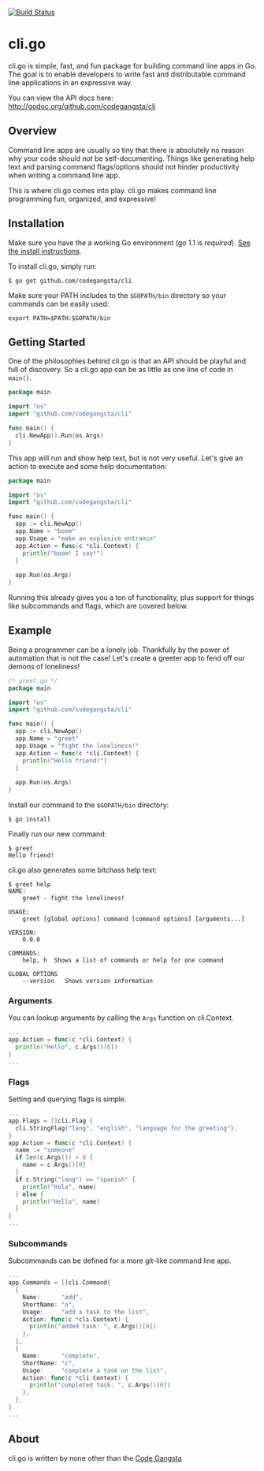 [![Build Status](https://travis-ci.org/codegangsta/cli.png?branch=master)](https://travis-ci.org/codegangsta/cli)

# cli.go
cli.go is simple, fast, and fun package for building command line apps in Go. The goal is to enable developers to write fast and distributable command line applications in an expressive way.

You can view the API docs here:
http://godoc.org/github.com/codegangsta/cli

## Overview
Command line apps are usually so tiny that there is absolutely no reason why your code should *not* be self-documenting. Things like generating help text and parsing command flags/options should not hinder productivity when writing a command line app.

This is where cli.go comes into play. cli.go makes command line programming fun, organized, and expressive!

## Installation
Make sure you have the a working Go environment (go 1.1 is *required*). [See the install instructions](http://golang.org/doc/install.html).

To install cli.go, simply run:
```
$ go get github.com/codegangsta/cli
```

Make sure your PATH includes to the `$GOPATH/bin` directory so your commands can be easily used:
```
export PATH=$PATH:$GOPATH/bin
```

## Getting Started
One of the philosophies behind cli.go is that an API should be playful and full of discovery. So a cli.go app can be as little as one line of code in `main()`. 

``` go
package main

import "os"
import "github.com/codegangsta/cli"

func main() {
  cli.NewApp().Run(os.Args)
}
```

This app will run and show help text, but is not very useful. Let's give an action to execute and some help documentation:

``` go
package main

import "os"
import "github.com/codegangsta/cli"

func main() {
  app := cli.NewApp()
  app.Name = "boom"
  app.Usage = "make an explosive entrance"
  app.Action = func(c *cli.Context) {
    println("boom! I say!")
  }
  
  app.Run(os.Args)
}
```

Running this already gives you a ton of functionality, plus support for things like subcommands and flags, which are covered below.

## Example

Being a programmer can be a lonely job. Thankfully by the power of automation that is not the case! Let's create a greeter app to fend off our demons of loneliness!

``` go
/* greet.go */
package main

import "os"
import "github.com/codegangsta/cli"

func main() {
  app := cli.NewApp()
  app.Name = "greet"
  app.Usage = "fight the loneliness!"
  app.Action = func(c *cli.Context) {
    println("Hello friend!")
  }
  
  app.Run(os.Args)
}
```

Install our command to the `$GOPATH/bin` directory:

```
$ go install
```

Finally run our new command:

```
$ greet
Hello friend!
```

cli.go also generates some bitchass help text:
```
$ greet help
NAME:
    greet - fight the loneliness!

USAGE:
    greet [global options] command [command options] [arguments...]

VERSION:
    0.0.0

COMMANDS:
    help, h  Shows a list of commands or help for one command

GLOBAL OPTIONS
    --version	Shows version information
```

### Arguments
You can lookup arguments by calling the `Args` function on cli.Context.

``` go
...
app.Action = func(c *cli.Context) {
  println("Hello", c.Args()[0])
}
...
```

### Flags
Setting and querying flags is simple.
``` go
...
app.Flags = []cli.Flag {
  cli.StringFlag{"lang", "english", "language for the greeting"},
}
app.Action = func(c *cli.Context) {
  name := "someone"
  if len(c.Args()) > 0 {
    name = c.Args()[0]
  }
  if c.String("lang") == "spanish" {
    println("Hola", name)
  } else {
    println("Hello", name)
  }
}
...
```

### Subcommands

Subcommands can be defined for a more git-like command line app.
```go
...
app.Commands = []cli.Command{
  {
    Name:      "add",
    ShortName: "a",
    Usage:     "add a task to the list",
    Action: func(c *cli.Context) {
      println("added task: ", c.Args()[0])
    },
  },
  {
    Name:      "complete",
    ShortName: "c",
    Usage:     "complete a task on the list",
    Action: func(c *cli.Context) {
      println("completed task: ", c.Args()[0])
    },
  },
}
...
```

## About
cli.go is written by none other than the [Code Gangsta](http://codegangsta.io)
